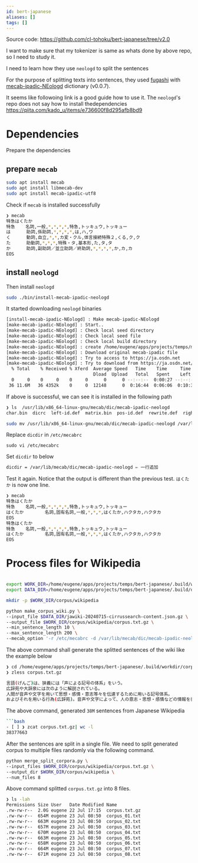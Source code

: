 ```yaml
---
id: bert-japanese
aliases: []
tags: []
---
```



Source code: https://github.com/cl-tohoku/bert-japanese/tree/v2.0

I want to make sure that my tokenizer is same as whats done by above repo, so I need to study it.


I need to learn how they use `neologd` to split the sentences

For the purpose of splitting texts into sentences, they used [fugashi](https://github.com/polm/fugashi) with [mecab-ipadic-NEologd](https://github.com/neologd/mecab-ipadic-neologd) dictionary (v0.0.7).

It seems like followoing link is a good guide how to use it. The `neologd`'s repo does not say how to install thedependencies
https://qiita.com/kado_u/items/e736600f8d295afb8bd9

# Dependencies

Prepare the dependencies

## prepare `mecab`


```bash
sudo apt install mecab
sudo apt install libmecab-dev
sudo apt install mecab-ipadic-utf8
```

Check if `mecab` is installed successfully

```bash
❯ mecab
特急はくたか
特急    名詞,一般,*,*,*,*,特急,トッキュウ,トッキュー
は      助詞,係助詞,*,*,*,*,は,ハ,ワ
く      動詞,自立,*,*,カ変・クル,体言接続特殊２,くる,ク,ク
た      助動詞,*,*,*,特殊・タ,基本形,た,タ,タ
か      助詞,副助詞／並立助詞／終助詞,*,*,*,*,か,カ,カ
EOS
```
## install `neologd`

Then install `neologd`

```bash
sudo ./bin/install-mecab-ipadic-neologd
```
It started downloading `neologd` binaries

```bash
[install-mecab-ipadic-NEologd] : Make mecab-ipadic-NEologd
[make-mecab-ipadic-NEologd] : Start..
[make-mecab-ipadic-NEologd] : Check local seed directory
[make-mecab-ipadic-NEologd] : Check local seed file
[make-mecab-ipadic-NEologd] : Check local build directory
[make-mecab-ipadic-NEologd] : create /home/eugene/apps/projects/temps/mecab-ipadic-neologd/libexec/../build
[make-mecab-ipadic-NEologd] : Download original mecab-ipadic file
[make-mecab-ipadic-NEologd] : Try to access to https://ja.osdn.net
[make-mecab-ipadic-NEologd] : Try to download from https://ja.osdn.net/frs/g_redir.php?m=kent&f=mecab%2Fmecab-ipadic%2F2.7.0-20070801%2Fmecab-ipadic-2.7.0-20070801.tar.gz
  % Total    % Received % Xferd  Average Speed   Time    Time     Time  Current
                                 Dload  Upload   Total   Spent    Left  Speed
  0     0    0     0    0     0      0      0 --:--:--  0:00:27 --:--:--     0
 36 11.6M   36 4352k    0     0  12148      0  0:16:44  0:06:06  0:10:38  9479
```

If above is successful, we can see it is installed in the following path

```bash
❯ ls  /usr/lib/x86_64-linux-gnu/mecab/dic/mecab-ipadic-neologd
char.bin  dicrc  left-id.def  matrix.bin  pos-id.def  rewrite.def  right-id.def  sys.dic  unk.dic
```

```bash
sudo mv /usr/lib/x86_64-linux-gnu/mecab/dic/mecab-ipadic-neologd /var/lib/mecab/dic
```
Replace `dicdir` in `/etc/mecabrc`

`sudo vi /etc/mecabrc`

Set `dicdir` to below
```bash
dicdir = /var/lib/mecab/dic/mecab-ipadic-neologd ⇐ 一行追加
```

Test it again. Notice that the output is different than the previous test. `はくたか` is now one line.

```bash
❯ mecab
特急はくたか
特急    名詞,一般,*,*,*,*,特急,トッキュウ,トッキュー
はくたか        名詞,固有名詞,一般,*,*,*,はくたか,ハクタカ,ハクタカ
EOS
特急はくたか
特急    名詞,一般,*,*,*,*,特急,トッキュウ,トッキュー
はくたか        名詞,固有名詞,一般,*,*,*,はくたか,ハクタカ,ハクタカ
EOS
```

# Process files for Wikipedia

```bash

export WORK_DIR=/home/eugene/apps/projects/temps/bert-japanese/.build/workdir
export DATA_DIR=/home/eugene/apps/projects/temps/bert-japanese/.build/data

mkdir -p $WORK_DIR/corpus/wikipedia

python make_corpus_wiki.py \
--input_file $DATA_DIR/jawiki-20240715-cirrussearch-content.json.gz \
--output_file $WORK_DIR/corpus/wikipedia/corpus.txt.gz \
--min_sentence_length 10 \
--max_sentence_length 200 \
--mecab_option '-r /etc/mecabrc -d /var/lib/mecab/dic/mecab-ipadic-neologd'

```

The above command shall generate the splitted sentences of the wiki like the example below

```bash
❯ cd /home/eugene/apps/projects/temps/bert-japanese/.build/workdir/corpus/wikipedia/
❯ zless corpus.txt.gz

言語(げんご)は、狭義には「声による記号の体系」をいう。
広辞苑や大辞泉には次のように解説されている。
人間が音声や文字を用いて思想・感情・意志等々を伝達するために用いる記号体系。
およびそれを用いる行為(広辞苑)。音声や文字によって、人の意志・思想・感情などの情報を表現したり伝達する、あるいは他者のそれを受け入れ、理解するための約束・規則。
```
The above command, generated `38M` sentences from Japanese Wikipedia
```bash
```bash
- [ ] ❯ zcat corpus.txt.gz| wc -l
38377663
```

After the sentences are split in a single file. We need to split generated corpus to multiple files randomly via the following command.

```bash
python merge_split_corpora.py \
--input_files $WORK_DIR/corpus/wikipedia/corpus.txt.gz \
--output_dir $WORK_DIR/corpus/wikipedia \
--num_files 8
```

Above command splitted `corpus.txt.gz` into 8 files.

```bash
❯ ls -lah
Permissions Size User   Date Modified Name
.rw-rw-r--  2.0G eugene 22 Jul 17:15  corpus.txt.gz
.rw-rw-r--  654M eugene 23 Jul 08:50  corpus_01.txt
.rw-rw-r--  663M eugene 23 Jul 08:50  corpus_02.txt
.rw-rw-r--  657M eugene 23 Jul 08:50  corpus_03.txt
.rw-rw-r--  670M eugene 23 Jul 08:50  corpus_04.txt
.rw-rw-r--  663M eugene 23 Jul 08:50  corpus_05.txt
.rw-rw-r--  658M eugene 23 Jul 08:50  corpus_06.txt
.rw-rw-r--  664M eugene 23 Jul 08:50  corpus_07.txt
.rw-rw-r--  671M eugene 23 Jul 08:50  corpus_08.txt
```


